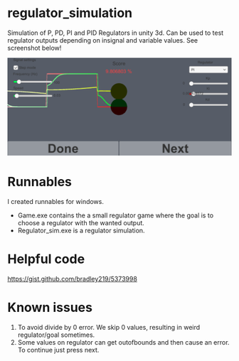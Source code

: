 # regulator_simulation
Simulation of P, PD, PI and PID Regulators in unity 3d. Can be used to test regulator outputs depending on insignal and variable values.
See screenshot below!

![Alt text](printscreen.png "The Game Printscreen!")

# Runnables
I created runnables for windows.

 - Game.exe contains the a small regulator game where the goal is to choose a regulator with the wanted output.
 - Regulator_sim.exe is a regulator simulation.

# Helpful code 
https://gist.github.com/bradley219/5373998

# Known issues

1. To avoid divide by 0 error. We skip 0 values, resulting in weird regulator/goal sometimes.
2. Some values on regulator can get outofbounds and then cause an error. To continue just press next.

